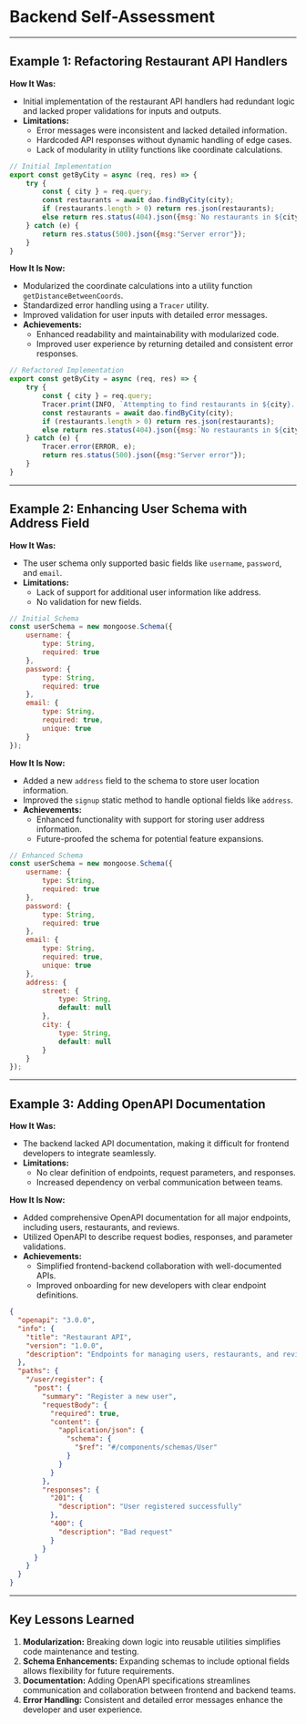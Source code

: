 # Backend Self-Assessment

---

## Example 1: Refactoring Restaurant API Handlers

**How It Was:**
- Initial implementation of the restaurant API handlers had redundant logic and lacked proper validations for inputs and outputs.
- **Limitations:**
  - Error messages were inconsistent and lacked detailed information.
  - Hardcoded API responses without dynamic handling of edge cases.
  - Lack of modularity in utility functions like coordinate calculations.

```javascript
// Initial Implementation
export const getByCity = async (req, res) => {
    try {
        const { city } = req.query;
        const restaurants = await dao.findByCity(city);
        if (restaurants.length > 0) return res.json(restaurants);
        else return res.status(404).json({msg:`No restaurants in ${city} found`})
    } catch (e) {
        return res.status(500).json({msg:"Server error"});
    }
}
```

**How It Is Now:**
- Modularized the coordinate calculations into a utility function `getDistanceBetweenCoords`.
- Standardized error handling using a `Tracer` utility.
- Improved validation for user inputs with detailed error messages.
- **Achievements:**
  - Enhanced readability and maintainability with modularized code.
  - Improved user experience by returning detailed and consistent error responses.

```javascript
// Refactored Implementation
export const getByCity = async (req, res) => {
    try {
        const { city } = req.query;
        Tracer.print(INFO, `Attempting to find restaurants in ${city}..`);
        const restaurants = await dao.findByCity(city);
        if (restaurants.length > 0) return res.json(restaurants);
        else return res.status(404).json({msg:`No restaurants in ${city} found`});
    } catch (e) {
        Tracer.error(ERROR, e);
        return res.status(500).json({msg:"Server error"});
    }
}
```

---

## Example 2: Enhancing User Schema with Address Field

**How It Was:**
- The user schema only supported basic fields like `username`, `password`, and `email`.
- **Limitations:**
  - Lack of support for additional user information like address.
  - No validation for new fields.

```javascript
// Initial Schema
const userSchema = new mongoose.Schema({
    username: {
        type: String,
        required: true
    },
    password: {
        type: String,
        required: true
    },
    email: {
        type: String,
        required: true,
        unique: true
    }
});
```

**How It Is Now:**
- Added a new `address` field to the schema to store user location information.
- Improved the `signup` static method to handle optional fields like `address`.
- **Achievements:**
  - Enhanced functionality with support for storing user address information.
  - Future-proofed the schema for potential feature expansions.

```javascript
// Enhanced Schema
const userSchema = new mongoose.Schema({
    username: {
        type: String,
        required: true
    },
    password: {
        type: String,
        required: true
    },
    email: {
        type: String,
        required: true,
        unique: true
    },
    address: {
        street: {
            type: String,
            default: null
        },
        city: {
            type: String,
            default: null
        }
    }
});
```

---

## Example 3: Adding OpenAPI Documentation

**How It Was:**
- The backend lacked API documentation, making it difficult for frontend developers to integrate seamlessly.
- **Limitations:**
  - No clear definition of endpoints, request parameters, and responses.
  - Increased dependency on verbal communication between teams.

**How It Is Now:**
- Added comprehensive OpenAPI documentation for all major endpoints, including users, restaurants, and reviews.
- Utilized OpenAPI to describe request bodies, responses, and parameter validations.
- **Achievements:**
  - Simplified frontend-backend collaboration with well-documented APIs.
  - Improved onboarding for new developers with clear endpoint definitions.

```json
{
  "openapi": "3.0.0",
  "info": {
    "title": "Restaurant API",
    "version": "1.0.0",
    "description": "Endpoints for managing users, restaurants, and reviews"
  },
  "paths": {
    "/user/register": {
      "post": {
        "summary": "Register a new user",
        "requestBody": {
          "required": true,
          "content": {
            "application/json": {
              "schema": {
                "$ref": "#/components/schemas/User"
              }
            }
          }
        },
        "responses": {
          "201": {
            "description": "User registered successfully"
          },
          "400": {
            "description": "Bad request"
          }
        }
      }
    }
  }
}
```

---

## Key Lessons Learned
1. **Modularization:** Breaking down logic into reusable utilities simplifies code maintenance and testing.
2. **Schema Enhancements:** Expanding schemas to include optional fields allows flexibility for future requirements.
3. **Documentation:** Adding OpenAPI specifications streamlines communication and collaboration between frontend and backend teams.
4. **Error Handling:** Consistent and detailed error messages enhance the developer and user experience.

